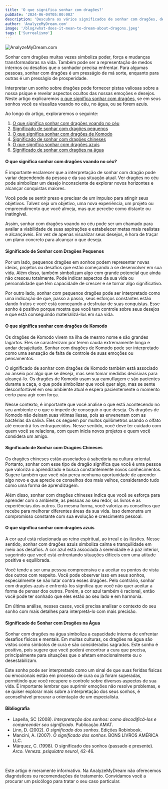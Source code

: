 ```yaml
---
title: 'O que significa sonhar com dragões?'
pubDate: '2024-06-04T05:00:00Z'
description: 'Descubra os vários significados de sonhar com dragões, desde representar poder e força até simbolizar medos interiores e desafios pessoais.'
author: 'AnalyzeMyDream.com'
image: '/blog/what-does-it-mean-to-dream-about-dragons.jpeg'
tags: ['Surrealismo']
---
```


![AnalyzeMyDream.com](/blog/what-does-it-mean-to-dream-about-dragons.jpeg)

Sonhar com dragões muitas vezes simboliza poder, força e mudanças transformadoras na vida. Também pode ser a representação de medos internos ou desafios que o sonhador precisa enfrentar. Para algumas pessoas, sonhar com dragões é um presságio de má sorte, enquanto para outras é um presságio de prosperidade.

Interpretar um sonho sobre dragões pode fornecer pistas valiosas sobre a nossa psique e revelar aspectos ocultos das nossas emoções e desejos. Neste artigo explicaremos [o que significa sonhar com dragões](#o-que-significa-sonhar-com-dragões), se em seus sonhos você os visualiza voando no céu, no água, ou se forem azuis.

Ao longo do artigo, exploraremos o seguinte:

1. [O que significa sonhar com dragões voando no céu](#o-que-significa-sonhar-com-dragões-voando-no-céu)
2. [Significado de sonhar com dragões pequenos](#significado-de-sonhar-com-dragões-pequenos)
3. [O que significa sonhar com dragões de Komodo](#o-que-significa-sonhar-com-dragões-de-komodo)
4. [Significado de sonhar com dragões chineses](#significado-de-sonhar-com-dragões-chineses)
5. [O que significa sonhar com dragões azuis](#o-que-significa-sonhar-com-dragões-azuis)
6. [Significado de sonhar com dragões na água](#significado-de-sonhar-com-dragões-na-água)

#### O que significa sonhar com dragões voando no céu?

É importante esclarecer que a interpretação de sonhar com dragão pode variar dependendo da pessoa e da sua situação atual. Ver dragões no céu pode simbolizar um desejo inconsciente de explorar novos horizontes e alcançar conquistas maiores.

Você pode se sentir preso e precisar de um impulso para atingir seus objetivos. Talvez seja um objetivo, uma nova experiência, um projeto ou empreendimento que você almeja, mas que percebe como distante ou inatingível.

Assim, sonhar com dragões voando no céu pode ser um chamado para avaliar a viabilidade de suas aspirações e estabelecer metas mais realistas e alcançáveis. Em vez de apenas visualizar seus desejos, é hora de traçar um plano concreto para alcançar o que deseja.

#### Significado de Sonhar com Dragões Pequenos

Por um lado, pequenos dragões em sonhos podem representar novas ideias, projetos ou desafios que estão começando a se desenvolver em sua vida. Além disso, também simbolizam algo com grande potencial que ainda não cresceu totalmente. Pode indicar aspectos da sua vida ou personalidade que têm capacidade de crescer e se tornar algo significativo.

Por outro lado, sonhar com pequenos dragões pode ser interpretado como uma indicação de que, passo a passo, seus esforços constantes estão dando frutos e você está começando a desfrutar de suas conquistas. Esse sonho é positivo porque mostra que você tem controle sobre seus desejos e que está conseguindo materializá-los em sua vida.

#### O que significa sonhar com dragões de Komodo

Os dragões de Komodo vivem na ilha de mesmo nome e são grandes lagartos. Eles se caracterizam por terem cauda extremamente longa e andar desajeitado. Sonhar com dragões de Komodo pode ser interpretado como uma sensação de falta de controle de suas emoções ou pensamentos.

O significado de sonhar com dragões de Komodo também está associado ao anseio por algo que se deseja, mas sem tomar medidas decisivas para alcançá-lo. Os dragões de Komodo usam sua camuflagem e são pacientes durante a caça, o que pode simbolizar que você quer algo, mas se sente desconfortável em seu ambiente atual e espera pacientemente o momento certo para agir com força.

Nesse contexto, é importante que você analise o que está acontecendo no seu ambiente e o que o impede de conseguir o que deseja. Os dragões de Komodo não deixam suas vítimas ilesas, pois as envenenam com as bactérias da saliva. Eles os seguem por muitos quilômetros usando o olfato até encontrá-los enfraquecidos. Nesse sentido, você deve ter cuidado com quem você se relaciona, com quem inicia novos projetos e quem você considera um amigo.

#### Significado de Sonhar com Dragões Chineses

Os dragões chineses estão associados à sabedoria na cultura oriental. Portanto, sonhar com esse tipo de dragão significa que você é uma pessoa que valoriza o aprendizado e busca constantemente novos conhecimentos. Sugere também que você não perca nenhuma oportunidade de aprender algo novo e que aprecie os conselhos dos mais velhos, considerando tudo como uma forma de aprendizagem.

Além disso, sonhar com dragões chineses indica que você se esforça para aprender com o ambiente, as pessoas ao seu redor, os livros e as experiências.dos outros. Da mesma forma, você valoriza os conselhos que recebe para melhorar diferentes áreas da sua vida. Isso demonstra um compromisso constante com sua evolução e crescimento pessoal.

#### O que significa sonhar com dragões azuis

A cor azul está relacionada ao reino espiritual, ao irreal e às ilusões. Nesse sentido, sonhar com dragões azuis simboliza calma e tranquilidade em meio aos desafios. A cor azul está associada à serenidade e à paz interior, sugerindo que você está enfrentando situações difíceis com uma atitude positiva e equilibrada.

Você tende a ser uma pessoa compreensiva e a aceitar os pontos de vista dos outros com respeito. Você pode observar isso em seus sonhos, especialmente se não lutar contra esses dragões. Pelo contrário, sonhar com dragões azuis e enfrentá-los significa que você não quer aceitar a forma de pensar dos outros. Porém, a cor azul também é racional, então você pode ter sonhado que eles estão ao seu lado e em harmonia.

Em última análise, nesses casos, você precisa analisar o contexto do seu sonho com mais detalhes para interpretá-lo com mais precisão.

#### Significado de Sonhar com Dragões na Água

Sonhar com dragões na água simboliza a capacidade interna de enfrentar desafios físicos e mentais. Em muitas culturas, os dragões na água são vistos como símbolos de cura e são considerados sagrados. Este sonho é positivo, pois sugere que você poderá encontrar a cura que precisa, principalmente para situações que o afetam emocionalmente ou o desestabilizam.

Este sonho pode ser interpretado como um sinal de que suas feridas físicas ou emocionais estão em processo de cura ou já foram superadas, permitindo que você recupere o controle sobre diversos aspectos de sua vida. É importante lembrar que suprimir emoções não resolve problemas, e se quiser explorar mais sobre a interpretação dos seus sonhos, é aconselhável procurar a orientação de um especialista.

#### Bibliografia

- Lapeña, SC (2008). *Interpretação dos sonhos: como decodificá-los e compreender seu significado*. Publicação AMAT.
- Linn, D. (2002). *O significado dos sonhos*. Edições Robinbook.
- Mancini, A. (2007). *O significado dos sonhos*. BONS LIVROS AMÉRICA LLC.
- Márquez, C. (1998). O significado dos sonhos (passado e presente). *Arco. Veneza. psiquiatra neurol*, 42-46.

<br>

Este artigo é meramente informativo. Na AnalyzeMyDream não oferecemos diagnósticos ou recomendações de tratamento. Convidamos você a procurar um psicólogo para tratar o seu caso particular.